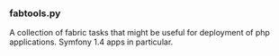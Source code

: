 ### fabtools.py

A collection of fabric tasks that might be useful for deployment of php applications. Symfony 1.4 apps in particular.
